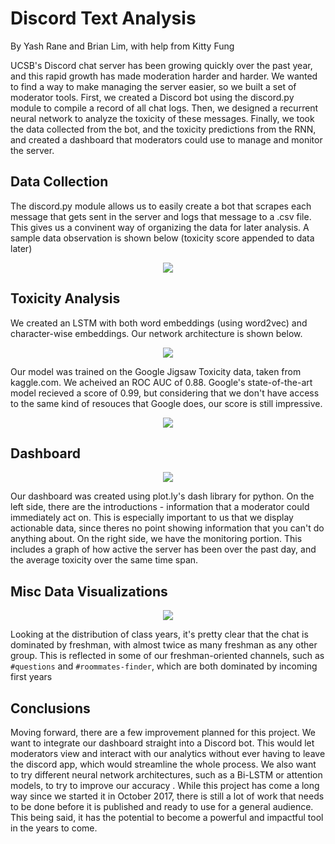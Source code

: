 # Discord Text Analysis
By Yash Rane and Brian Lim, with help from Kitty Fung

UCSB's Discord chat server has been growing quickly over the past year, and this rapid growth has made moderation harder and harder. We wanted to find a way to make managing the server easier, so we built a set of moderator tools.
First, we created a Discord bot using the discord.py module to compile a record of all chat logs. Then, we designed a recurrent neural network to analyze the toxicity of these messages. Finally, we took the data collected from the bot, and the toxicity predictions from the RNN, and created a dashboard that moderators could use to manage and monitor the server.

## Data Collection
The discord.py module allows us to easily create a bot that scrapes each message that gets sent in the server and logs that message to a .csv file. This gives us a convinent way of organizing the data for later analysis. A sample data observation is shown below (toxicity score appended to data later)
<p align="center">
<img src="https://raw.githubusercontent.com/yashrane/DiscordScraper/master/img/data_obs.PNG">
</p>


## Toxicity Analysis
We created an LSTM with both word embeddings (using word2vec) and character-wise embeddings. Our network architecture is shown below.
<p align="center">
<img src="https://raw.githubusercontent.com/yashrane/DiscordScraper/master/img/architecture.PNG">
</p>

Our model was trained on the Google Jigsaw Toxicity data, taken from kaggle.com. We acheived an ROC AUC of 0.88. Google's state-of-the-art model recieved a score of 0.99, but considering that we don't have access to the same kind of resouces that Google does, our score is still impressive.
<p align="center">
<img src="https://raw.githubusercontent.com/yashrane/DiscordScraper/master/img/ROC.PNG">
</p>


## Dashboard
<p align="center">
<img src="https://raw.githubusercontent.com/yashrane/DiscordScraper/master/img/dashboard.PNG">
</p>

Our dashboard was created using plot.ly's dash library for python. On the left side, there are the introductions - information that a moderator could immediately act on. This is especially important to us that we display actionable data, since theres no point showing information that you can't do anything about. On the right side, we have the monitoring portion. This includes a graph of how active the server has been over the past day, and the average toxicity over the same time span.

## Misc Data Visualizations
<p align="center">
<img src="https://raw.githubusercontent.com/yashrane/DiscordScraper/master/img/Years.png">
</p>

Looking at the distribution of class years, it's pretty clear that the chat is dominated by freshman, with almost twice as many freshman as any other group. This is reflected in some of our freshman-oriented channels, such as `#questions` and `#roommates-finder`, which are both dominated by incoming first years

## Conclusions
Moving forward, there are a few improvement planned for this project. We want to integrate our dashboard straight into a Discord bot. This would let moderators view and interact with our analytics without ever having to leave the discord app, which would streamline the whole process. We also want to try different neural network architectures, such as a Bi-LSTM or attention models, to try to improve our accuracy
.
While this project has come a long way since we started it in October 2017, there is still a lot of work that needs to be done before it is published and ready to use for a general audience. This being said, it has the potential to become a powerful and impactful tool in the years to come.

